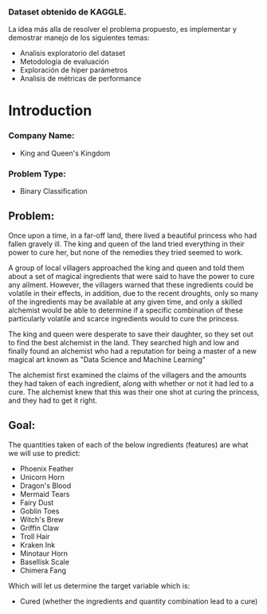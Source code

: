 ### Dataset obtenido de KAGGLE.
La idea más alla de resolver el problema propuesto, es implementar y demostrar manejo de los siguientes temas:
- Analisis exploratorio del dataset
- Metodología de evaluación
- Exploración de hiper parámetros
- Analisis de métricas de performance

# Introduction

### Company Name:

- King and Queen's Kingdom

### Problem Type:

- Binary Classification

## Problem:

Once upon a time, in a far-off land, there lived a beautiful princess who had fallen gravely ill. The king and queen of the land tried everything in their power to cure her, but none of the remedies they tried seemed to work.

A group of local villagers approached the king and queen and told them about a set of magical ingredients that were said to have the power to cure any ailment. However, the villagers warned that these ingredients could be volatile in their effects, in addition, due to the recent droughts, only so many of the ingredients may be available at any given time, and only a skilled alchemist would be able to determine if a specific combination of these particularly volatile and scarce ingredients would to cure the princess.

The king and queen were desperate to save their daughter, so they set out to find the best alchemist in the land. They searched high and low and finally found an alchemist who had a reputation for being a master of a new magical art known as "Data Science and Machine Learning"

The alchemist first examined the claims of the villagers and the amounts they had taken of each ingredient, along with whether or not it had led to a cure. The alchemist knew that this was their one shot at curing the princess, and they had to get it right.

## Goal:

The quantities taken of each of the below ingredients (features) are what we will use to predict:
- Phoenix Feather
- Unicorn Horn
- Dragon's Blood
- Mermaid Tears
- Fairy Dust
- Goblin Toes
- Witch's Brew
- Griffin Claw
- Troll Hair
- Kraken Ink
- Minotaur Horn
- Basellisk Scale
- Chimera Fang

Which will let us determine the target variable which is:
- Cured (whether the ingredients and quantity combination lead to a cure)
